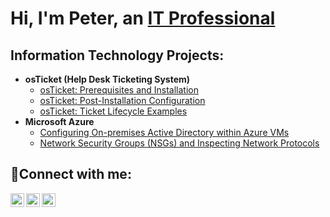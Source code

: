 <h1>Hi, I'm Peter, an <a href="https://linkedin.com/in/peter-blackman">IT Professional</a></h1>

<h2> Information Technology Projects:</h2>

- <b>osTicket (Help Desk Ticketing System)</b>
  - [osTicket: Prerequisites and Installation](https://github.com/PeterBlackman1/osticket-prereqs)
  - [osTicket: Post-Installation Configuration](https://github.com/PeterBlackman1/post-install-config)
  - [osTicket: Ticket Lifecycle Examples](https://github.com/PeterBlackman1/ticket-lifecycle)
- <b>Microsoft Azure</b>
  - [Configuring On-premises Active Directory within Azure VMs](https://github.com/PeterBlackman1/configure-ad)
  - [Network Security Groups (NSGs) and Inspecting Network Protocols](https://github.com/PeterBlackman1/azure-network-protocols)

<h2>🤳Connect with me:</h2>

[<img align="left" alt="Josh | Twitter" width="22px" src="https://cdn.jsdelivr.net/npm/simple-icons@v3/icons/twitter.svg" />][twitter]
[<img align="left" alt="Josh | LinkedIn" width="22px" src="https://cdn.jsdelivr.net/npm/simple-icons@v3/icons/linkedin.svg" />][linkedin]
[<img align="left" alt="Josh | Instagram" width="22px" src="https://cdn.jsdelivr.net/npm/simple-icons@v3/icons/instagram.svg" />][instagram]

[twitter]: https://twitter.com/SheIsAddicted
[instagram]: https://www.instagram.com/PjMagazine
[linkedin]: https://linkedin.com/in/peter-blackman
<p>
